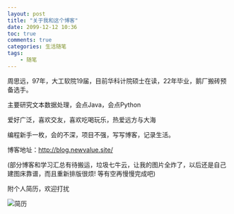 ```yaml
---
layout: post
title: "关于我和这个博客"
date: 2099-12-12 10:36
toc: true
comments: true
categories: 生活随笔
tags: 
	- 随笔
---
```


周思远，97年，大工软院19届，目前华科计院硕士在读，22年毕业，鹅厂搬砖预备选手。

主要研究文本数据处理，会点Java，会点Python

爱好广泛，喜欢交友，喜欢吃喝玩乐，热爱远方与大海

编程新手一枚，会的不深，项目不强，写写博客，记录生活。

博客地址：http://blog.newvalue.site/

(部分博客和学习汇总有待搬运，垃圾七牛云，让我的图片全炸了，以后还是自己建图床靠谱，而且重新排版很烦! 等有空再慢慢完成吧)

<!--more-->

附个人简历，欢迎打扰

![简历](https://cdn.jsdelivr.net/gh/siyuanzhou/pic2@master/img/202202052207283.jpg)

